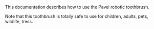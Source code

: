 This documentation describes how to use the Pavel robotic
toothbrush.

Note that this toothbrush is totally safe to use for children, adults, pets, wildlife, tress.
